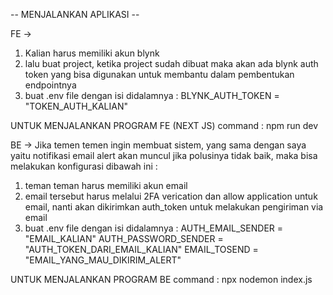 -- MENJALANKAN APLIKASI -- 

FE -> 

1) Kalian harus memiliki akun blynk
2) lalu buat project, ketika project sudah dibuat maka akan ada blynk auth token yang bisa digunakan untuk membantu dalam pembentukan endpointnya
3) buat .env file dengan isi didalamnya : 
	BLYNK_AUTH_TOKEN = "TOKEN_AUTH_KALIAN"

UNTUK MENJALANKAN PROGRAM FE (NEXT JS)
command : npm run dev


BE -> 
Jika temen temen ingin membuat sistem, yang sama dengan saya yaitu notifikasi email alert akan muncul jika polusinya tidak baik, maka bisa melakukan konfigurasi dibawah ini : 
1) teman teman harus memiliki akun email
2) email tersebut harus melalui 2FA verication dan allow application untuk email, nanti akan dikirimkan auth_token untuk melakukan pengiriman via email
3) buat .env file dengan isi didalamnya : 
	AUTH_EMAIL_SENDER = "EMAIL_KALIAN"
	AUTH_PASSWORD_SENDER = "AUTH_TOKEN_DARI_EMAIL_KALIAN"
	EMAIL_TOSEND = "EMAIL_YANG_MAU_DIKIRIM_ALERT"


UNTUK MENJALANKAN PROGRAM BE
command : npx nodemon index.js


